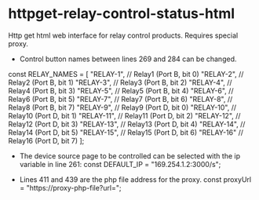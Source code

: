 # httpget-relay-control-status-html
Http get html web interface for relay control products. Requires special proxy.

* Control button names between lines 269 and 284 can be changed.

const RELAY_NAMES = [
 "RELAY-1", // Relay1 (Port B, bit 0)
 "RELAY-2", // Relay2 (Port B, bit 1)
 "RELAY-3", // Relay3 (Port B, bit 2)
 "RELAY-4", // Relay4 (Port B, bit 3)
 "RELAY-5", // Relay5 (Port B, bit 4)
 "RELAY-6", // Relay6 (Port B, bit 5)
 "RELAY-7", // Relay7 (Port B, bit 6)
 "RELAY-8", // Relay8 (Port B, bit 7)
 "RELAY-9", // Relay9 (Port D, bit 0)
 "RELAY-10", // Relay10 (Port D, bit 1)
 "RELAY-11", // Relay11 (Port D, bit 2)
 "RELAY-12", // Relay12 (Port D, bit 3)
"RELAY-13", // Relay13 (Port D, bit 4)
"RELAY-14", // Relay14 (Port D, bit 5)
"RELAY-15", // Relay15 (Port D, bit 6)
"RELAY-16" // Relay16 (Port D, bit 7)
];

* The device source page to be controlled can be selected with the ip variable in line 261:
const DEFAULT_IP = "169.254.1.2:3000/s";

* Lines 411 and 439 are the php file address for the proxy.
const proxyUrl = "https://proxy-php-file?url=";
